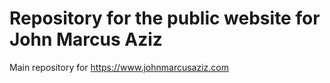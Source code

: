 # Repository for the public website for John Marcus Aziz
Main repository for https://www.johnmarcusaziz.com
